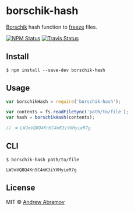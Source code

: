 borschik-hash
=============

[Borschik](https://github.com/borschik/borschik) hash function to [freeze](https://github.com/borschik/borschik/blob/master/docs/freeze/freeze.en.md) files.

[![NPM Status][npm-img]][npm]
[![Travis Status][test-img]][travis]

[npm]:      https://www.npmjs.org/package/borschik-hash
[npm-img]:  https://img.shields.io/npm/v/borschik-hash.svg

[travis]:   https://travis-ci.org/borschik/borschik-hash
[test-img]: https://img.shields.io/travis/borschik/borschik-hash.svg?label=tests

Install
-------

```
$ npm install --save-dev borschik-hash
```

Usage
-----

```js
var borschikHash = require('borschik-hash');

var contents = fs.readFileSync('path/to/file');
var hash = borschikHash(contents);

// ➜ LWJmVQ8Q4Kn5C4mK3iYXHyieR7g
```

CLI
---

```shell
$ borschik-hash path/to/file

LWJmVQ8Q4Kn5C4mK3iYXHyieR7g
```

License
-------

MIT © [Andrew Abramov](https://github.com/blond)
